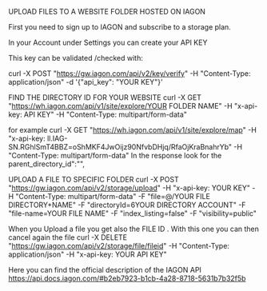 UPLOAD FILES TO A WEBSITE FOLDER HOSTED ON IAGON

First you need to sign up to IAGON and subscribe to a storage plan. 

In your Account under Settings you can create your API KEY

This key can be validated /checked with: 

curl -X POST "https://gw.iagon.com/api/v2/key/verify" -H "Content-Type: application/json" -d '{"api_key": "YOUR KEY"}'

FIND THE DIRECTORY ID FOR YOUR WEBSITE
curl -X GET "https://wh.iagon.com/api/v1/site/explore/YOUR FOLDER NAME" -H "x-api-key: API KEY" -H "Content-Type: multipart/form-data"  

for example 
curl -X GET "https://wh.iagon.com/api/v1/site/explore/map" -H "x-api-key: ll.IAG-SN.RGhlSmT4BBZ=oShMKF4JwOijz90NfvbDHjq/RfaOjKraBnahrYb" -H "Content-Type: multipart/form-data" 
In the response look for the parent_directory_id":"",

UPLOAD A FILE TO SPECIFIC FOLDER
curl -X POST "https://gw.iagon.com/api/v2/storage/upload" -H "x-api-key: YOUR KEY" -H "Content-Type: multipart/form-data" -F "file=@/YOUR FILE DIRECTORY+NAME" -F "directoryId=6YOUR DIRECTORY ACCOUNT" -F "file-name=YOUR FILE NAME" -F "index_listing=false" -F "visibility=public"

When you Upload a file you get also the FILE ID . With this one you can then cancel again the file 
curl -X DELETE "https://gw.iagon.com/api/v2/storage/file/fileid" -H "Content-Type: application/json" -H "x-api-key: YOUR API KEY"


Here you can find the official description of the IAGON API https://api.docs.iagon.com/#b2eb7923-b1cb-4a28-8718-5631b7b32f5b

